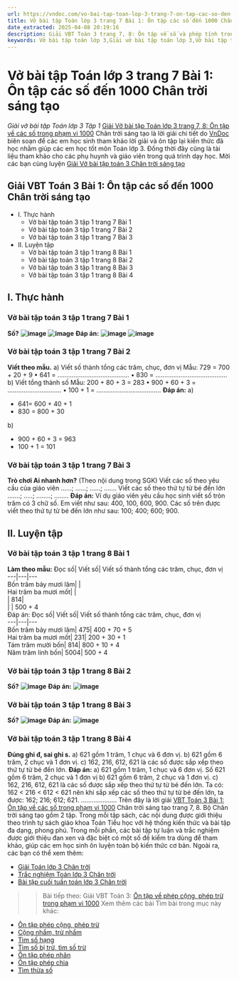 ```yaml
---
url: https://vndoc.com/vo-bai-tap-toan-lop-3-trang-7-on-tap-cac-so-den-1000-chan-troi-sang-tao-304208
title: Vở bài tập Toán lớp 3 trang 7 Bài 1: Ôn tập các số đến 1000 Chân trời sáng tạo - Giải vở bài tập Toán lớp 3 Tập 1 - VnDoc.com
date_extracted: 2025-04-08 20:19:16
description: Giải VBT Toán 3 trang 7, 8: Ôn tập về số và phép tính trong phạm vi 1000 Chân trời là tài liệu giúp các em ôn tập lại hệ thống các bài tập rèn luyện kỹ năng giải vở bài tập Toán 3
keywords: Vở bài tập toán lớp 3,Giải vở bài tập toán lớp 3,Vở bài tập toán lớp 3 tập 1,Giải VBT Toán 3 trang 4 chân trời,Giải VBT Toán 3 Bài 1 Ôn tập về số và phép tính trong phạm vi 1000 chân trời,vở bài tập toán lớp 3 sách chân trời,Ôn tập về số và phép tính trong phạm vi 1000 sách chân trời,Giải vở bài tập Toán 3 tập 1 trang 7 8,giải vở bài tập toán lớp 3 tập 1,Hướng dẫn giải bài tập Toán lớp 3,giải bài tập SBT toán lớp 3,bài tập toán lớp 3 có đáp án,để học tốt toán lớp 3,VBT Toán 3 CTST
---
```


# Vở bài tập Toán lớp 3 trang 7 Bài 1: Ôn tập các số đến 1000 Chân trời sáng tạo
 _Giải vở bài tập Toán lớp 3 Tập 1_
[Giải Vở bài tập Toán lớp 3 trang 7, 8: Ôn tập về các số trong phạm vi 1000](<https://vndoc.com/vo-bai-tap-toan-lop-3-trang-7-on-tap-cac-so-den-1000-chan-troi-sang-tao-304208>) Chân trời sáng tạo là lời giải chi tiết do [VnDoc](<https://vndoc.com/>) biên soạn để các em học sinh tham khảo lời giải và ôn tập lại kiến thức đã học nhằm giúp các em học tốt môn Toán lớp 3. Đồng thời đây cũng là tài liệu tham khảo cho các phụ huynh và giáo viên trong quá trình dạy học. Mời các bạn cùng luyện [Giải Vở bài tập toán 3 Chân trời sáng tạo](<https://vndoc.com/vo-bai-tap-toan-lop-3-chan-troi-sang-tao>)
## Giải VBT Toán 3 Bài 1: Ôn tập các số đến 1000 Chân trời sáng tạo
  * I. Thực hành
    * Vở bài tập toán 3 tập 1 trang 7 Bài 1
    * Vở bài tập toán 3 tập 1 trang 7 Bài 2
    * Vở bài tập toán 3 tập 1 trang 7 Bài 3
  * II. Luyện tập
    * Vở bài tập toán 3 tập 1 trang 8 Bài 1
    * Vở bài tập toán 3 tập 1 trang 8 Bài 2
    * Vở bài tập toán 3 tập 1 trang 8 Bài 3
    * Vở bài tập toán 3 tập 1 trang 8 Bài 4

## I. Thực hành
### Vở bài tập toán 3 tập 1 trang 7 Bài 1
**Số?**
**![image](https://i.vdoc.vn/data/image/2023/09/04/bai-1-trang-4-vbt-toan-7-ctst-h1.png)**
**![image](https://i.vdoc.vn/data/image/2023/09/04/bai-1-trang-4-vbt-toan-7-ctst-h2.png)**
**Đáp án:**
**![image](https://i.vdoc.vn/data/image/2023/09/04/bai-1-trang-4-vbt-toan-7-ctst-h3.png)**
**![image](https://i.vdoc.vn/data/image/2023/09/04/bai-1-trang-4-vbt-toan-7-ctst-h4.png)**
### Vở bài tập toán 3 tập 1 trang 7 Bài 2
**Viết theo mẫu.**
a\) Viết số thành tổng các trăm, chục, đơn vị
Mẫu: 729 = 700 + 20 + 9
• 641 = ………………………………….
• 830 = ………………………………….
b\) Viết tổng thành số
Mẫu: 200 + 80 + 3 = 283
• 900 + 60 + 3 = …………………………
• 100 + 1 = ………………………………
**Đáp án:**
a\)
  * 641= 600 + 40 + 1
  * 830 = 800 + 30

b\)
  * 900 + 60 + 3 = 963
  * 100 + 1 = 101

### Vở bài tập toán 3 tập 1 trang 7 Bài 3
**Trò chơi Ai nhanh hơn?**
\(Theo nội dung trong SGK\)
Viết các số theo yêu cầu của giáo viên ……; ……; ……; …….
Viết các số theo thứ tự từ bé đến lớn …….; …..; ……..; ……..
**Đáp án:**
Ví dụ giáo viên yêu cầu học sinh viết số tròn trăm có 3 chữ số.
Em viết như sau: 400, 100, 600, 900.
Các số trên được viết theo thứ tự từ bé đến lớn như sau: 100; 400; 600; 900.
## II. Luyện tập
### Vở bài tập toán 3 tập 1 trang 8 Bài 1
**Làm theo mẫu:**
Đọc số| Viết số| Viết số thành tổng các trăm, chục, đơn vị  
---|---|---  
Bốn trăm bảy mươi lăm| |   
Hai trăm ba mươi mốt| |   
| 814|   
| | 500 + 4  
Đáp án:
Đọc số| Viết số| Viết số thành tổng các trăm, chục, đơn vị  
---|---|---  
Bốn trăm bảy mươi lăm| 475| 400 + 70 + 5  
Hai trăm ba mươi mốt| 231| 200 + 30 + 1  
Tám trăm mười bốn| 814| 800 + 10 + 4  
Năm trăm linh bốn| 5004| 500 + 4  
### Vở bài tập toán 3 tập 1 trang 8 Bài 2
**Số?**
**![image](https://i.vdoc.vn/data/image/2023/09/04/bai-2-trang-8-vbt-toan-3-ctst.png)**
**Đáp án:**
**![image](https://i.vdoc.vn/data/image/2023/09/04/bai-2-trang-8-vbt-toan-3-ctst-h2.png)**
### **Vở bài tập toán 3 tập 1 trang 8 Bài 3**
**Số?**
**![image](https://i.vdoc.vn/data/image/2023/09/04/bai-3-trang-8-vbt-toan-3-ctst.png)**
**Đáp án:**
**![image](https://i.vdoc.vn/data/image/2023/09/04/bai-3-trang-8-vbt-toan-3-ctst-h2.png)**
### Vở bài tập toán 3 tập 1 trang 8 Bài 4
**Đúng ghi đ, sai ghi s.**
a\) 621 gồm 1 trăm, 1 chục và 6 đơn vị.
b\) 621 gồm 6 trăm, 2 chục và 1 đơn vị.
c\) 162, 216, 612, 621 là các số được sắp xếp theo thứ tự từ bé đến lớn.
**Đáp án:**
a\) 621 gồm 1 trăm, 1 chục và 6 đơn vị.
Số 621 gồm 6 trăm, 2 chục và 1 đơn vị
b\) 621 gồm 6 trăm, 2 chục và 1 đơn vị.
c\) 162, 216, 612, 621 là các số được sắp xếp theo thứ tự từ bé đến lớn.
Ta có: 162 < 216 < 612 < 621 nên khi sắp xếp các số theo thứ tự từ bé đến lớn, ta được: 162; 216; 612; 621.
....................
Trên đây là lời giải [VBT Toán 3 Bài 1: Ôn tập về các số trong phạm vi 1000](<https://vndoc.com/vo-bai-tap-toan-lop-3-trang-7-on-tap-cac-so-den-1000-chan-troi-sang-tao-304208>) Chân trời sáng tạo trang 7, 8. Bộ Chân trời sáng tạo gồm 2 tập. Trong mỗi tập sách, các nội dung được giới thiệu theo trình tự sách giáo khoa Toán Tiểu học với hệ thống kiến thức và bài tập đa dạng, phong phú. Trong mỗi phần, các bài tập tự luận và trắc nghiệm được giới thiệu đan xen và đặc biệt có một số đề kiểm tra dùng để tham khảo, giúp các em học sinh ôn luyện toàn bộ kiến thức cơ bản. Ngoài ra, các bạn có thể xem thêm:
  * [Giải Toán lớp 3 Chân trời](<https://vndoc.com/toan-lop-3-ctst-tap1>)
  * [Trắc nghiệm Toán lớp 3 Chân trời](<https://vndoc.com/trac-nghiem-toan-3-ctst>)
  * [Bài tập cuối tuần toán lớp 3 Chân trời](<https://vndoc.com/bai-tap-cuoi-tuan-lop-3-mon-toan-chan-troi>)

>> Bài tiếp theo: Giải VBT Toán 3: [Ôn tập về phép cộng, phép trừ trong phạm vi 1000](<https://vndoc.com/vo-bai-tap-toan-lop-3-tap-1-trang-9-on-tap-phep-cong-phep-tru-chan-troi-sang-tao-304229>)
Xem thêm các bài Tìm bài trong mục này khác:
  * [Ôn tập phép cộng, phép trừ ](</vo-bai-tap-toan-lop-3-trang-9-on-tap-phep-cong-phep-tru-chan-troi-sang-tao-304229>)
  * [Cộng nhẩm, trừ nhẩm](</vo-bai-tap-toan-lop-3-trang-11-cong-nham-tru-nham-chan-troi-sang-tao-304236>)
  * [Tìm số hạng](</vo-bai-tap-toan-lop-3-trang-12-tim-so-hang-chan-troi-sang-tao-304244>)
  * [Tìm số bị trừ, tìm số trừ](</vo-bai-tap-toan-lop-3-trang-13-tim-so-bi-tru-tim-so-tru-chan-troi-sang-tao-304687>)
  * [Ôn tập phép nhân](</vo-bai-tap-toan-lop-3-tap-1-trang-14-on-tap-phep-nhan-chan-troi-sang-tao-304692>)
  * [Ôn tập phép chia](</vo-bai-tap-toan-lop-3-tap-1-trang-16-on-tap-phep-chia-chan-troi-sang-tao-304699>)
  * [Tìm thừa số](</toan-lop-3-trang-17-tim-thua-so-chan-troi-sang-tao-267682>)


